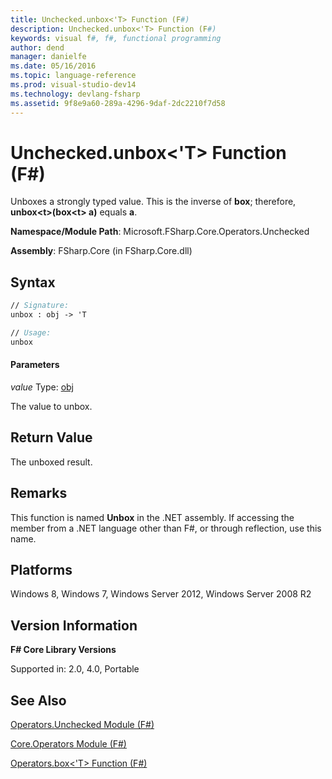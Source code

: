 ```yaml
---
title: Unchecked.unbox<'T> Function (F#)
description: Unchecked.unbox<'T> Function (F#)
keywords: visual f#, f#, functional programming
author: dend
manager: danielfe
ms.date: 05/16/2016
ms.topic: language-reference
ms.prod: visual-studio-dev14
ms.technology: devlang-fsharp
ms.assetid: 9f8e9a60-289a-4296-9daf-2dc2210f7d58 
---
```


# Unchecked.unbox<'T> Function (F#)

Unboxes a strongly typed value. This is the inverse of **box**; therefore, **unbox&lt;t&gt;(box&lt;t&gt; a)** equals **a**.

**Namespace/Module Path**: Microsoft.FSharp.Core.Operators.Unchecked

**Assembly**: FSharp.Core (in FSharp.Core.dll)


## Syntax

```fsharp
// Signature:
unbox : obj -> 'T

// Usage:
unbox
```

#### Parameters
*value*
Type: [obj](https://msdn.microsoft.com/library/dcf2430f-702b-40e5-a0a1-97518bf137f7)


The value to unbox.


## Return Value
The unboxed result.


## Remarks
This function is named **Unbox** in the .NET assembly. If accessing the member from a .NET language other than F#, or through reflection, use this name.


## Platforms
Windows 8, Windows 7, Windows Server 2012, Windows Server 2008 R2


## Version Information
**F# Core Library Versions**

Supported in: 2.0, 4.0, Portable




## See Also
[Operators.Unchecked Module &#40;F&#35;&#41;](Operators.Unchecked-Module-%5BFSharp%5D.md)

[Core.Operators Module &#40;F&#35;&#41;](Core.Operators-Module-%5BFSharp%5D.md)

[Operators.box&#60;'T&#62; Function &#40;F&#35;&#41;](Operators.box%5B%27T%5D-Function-%5BFSharp%5D.md)

